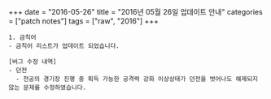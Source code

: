 +++
date = "2016-05-26"
title = "2016년 05월 26일 업데이트 안내"
categories = ["patch notes"]
tags = ["raw", "2016"]
+++

```
1. 금칙어
- 금칙어 리스트가 업데이트 되었습니다.

[버그 수정 내역]
- 던전
  - 천공의 경기장 진행 중 획득 가능한 공격력 강화 이상상태가 던전을 벗어나도 해제되지 않는 문제를 수정하였습니다.
```
